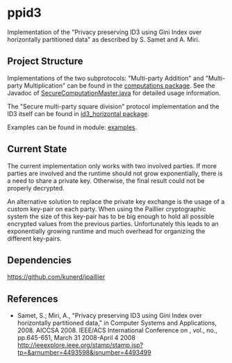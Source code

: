 # ppid3

Implementation of the "Privacy preserving ID3 using Gini Index over horizontally partitioned data" as described by S. Samet and A. Miri.

## Project Structure
Implementations of the two subprotocols: "Multi-party Addition" and "Multi-party Multiplication" can be found in the [computations package](core/src/main/java/de/henku/computations). See the Javadoc of [SecureComputationMaster.java](core/src/main/java/de/henku/computations/SecureComputationMaster.java) for detailed usage information.

The "Secure multi-party square division" protocol implementation and the ID3 itself can be found in [id3_horizontal package](core/src/main/java/de/henku/algorithm/id3_horizontal).

Examples can be found in module: [examples](example/src/main/java/de/henku/example/id3).

## Current State
The current implementation only works with two involved parties. If more parties are involved and the runtime should not grow exponentially, there is a need to share a private key. Otherwise, the final result could not be properly decrypted.

An alternative solution to replace the private key exchange is the usage of a custom key-pair on each party. When using the Paillier cryptographic system the size of this key-pair has to be big enough to hold all possible encrypted values from the previous parties. Unfortunately this leads to an exponentially growing runtime and much overhead for organizing the different key-pairs.

## Dependencies
https://github.com/kunerd/jpaillier

## References
 * Samet, S.; Miri, A., "Privacy preserving ID3 using Gini Index over horizontally partitioned data," in Computer Systems and Applications, 2008. AICCSA 2008. IEEE/ACS International Conference on , vol., no., pp.645-651, March 31 2008-April 4 2008
 http://ieeexplore.ieee.org/stamp/stamp.jsp?tp=&arnumber=4493598&isnumber=4493499
